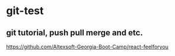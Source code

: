 # git-test
## git tutorial, push pull merge and etc.
https://github.com/Altexsoft-Georgia-Boot-Camp/react-feelforyou
